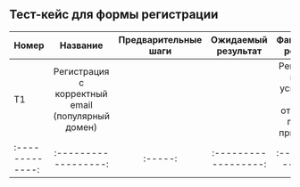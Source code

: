 Тест-кейс для формы регистрации
---------------------

|Номер|Название|Предварительные шаги|Ожидаемый результат|Фактический результат|Комментарий|
| ------------- |:------------------:|:-----:|:------------------:|:------------------:|:------------------:|
|T1|Регистрация с корректный email (популярный домен)|||Регистрация прошла успешно, на почту отправлено письмо-приветствие||
|:-------------:|:------------------:|:-----:|:------------------:|:------------------:|:------------------:|

